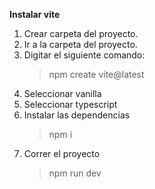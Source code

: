 **Instalar vite**

1. Crear carpeta del proyecto.
2. Ir a la carpeta del proyecto.
3. Digitar el siguiente comando:
   > npm create vite@latest
4. Seleccionar vanilla
5. Seleccionar typescript
6. Instalar las dependencias
   > npm i
7. Correr el proyecto
   > npm run dev